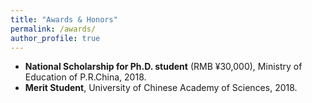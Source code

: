 ```yaml
---
title: "Awards & Honors"
permalink: /awards/
author_profile: true
---
```

* **National Scholarship for Ph.D. student** (RMB ¥30,000), Ministry of Education of P.R.China, 2018.
* **Merit Student**, University of Chinese Academy of Sciences, 2018.